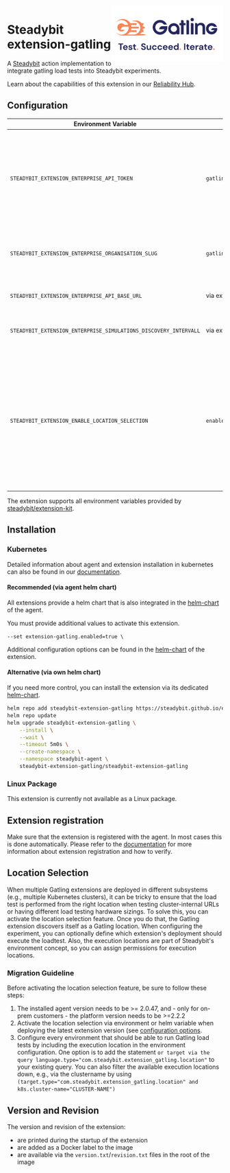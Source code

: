 <img src="./gatling-logo.png" height="130" align="right" alt="gatling logo">

# Steadybit extension-gatling

A [Steadybit](https://www.steadybit.com/) action implementation to integrate gatling load tests into Steadybit experiments.

Learn about the capabilities of this extension in our [Reliability Hub](https://hub.steadybit.com/extension/com.steadybit.extension_gatling).

## Configuration

| Environment Variable                                             | Helm value                           | Meaning                                                                                                                                                                                              | required | default                           |
|------------------------------------------------------------------|--------------------------------------|------------------------------------------------------------------------------------------------------------------------------------------------------------------------------------------------------|----------|-----------------------------------|
| `STEADYBIT_EXTENSION_ENTERPRISE_API_TOKEN`                       | `gatling.enterpriseApiToken`         | If you want to use Gatling Enterprise, you can provide an API token to be able to discover and run simulations via Gatling Enterprise                                                                | no       |                                   |
| `STEADYBIT_EXTENSION_ENTERPRISE_ORGANISATION_SLUG`               | `gatling.enterpriseOrganisationSlug` | Your organisation slug for Gatling Enterprise, like `steadybit`                                                                                                                                      | no       |                                   |
| `STEADYBIT_EXTENSION_ENTERPRISE_API_BASE_URL`                    | via extraEnv variables               | The base url for Gatling Enterprise                                                                                                                                                                  | no       | https://api.gatling.io/api/public |
| `STEADYBIT_EXTENSION_ENTERPRISE_SIMULATIONS_DISCOVERY_INTERVALL` | via extraEnv variables               | Discovery Interval for simulations in Gatling Enterprise                                                                                                                                             | no       | 3h                                |
| `STEADYBIT_EXTENSION_ENABLE_LOCATION_SELECTION`                  | `enableLocationSelection`            | By default, the platform will select a random instance when executing actions from this extension. If you enable location selection, users can optionally specify the location via target selection. | no       | false                             |

The extension supports all environment variables provided by [steadybit/extension-kit](https://github.com/steadybit/extension-kit#environment-variables).

## Installation

### Kubernetes

Detailed information about agent and extension installation in kubernetes can also be found in
our [documentation](https://docs.steadybit.com/install-and-configure/install-agent/install-on-kubernetes).

#### Recommended (via agent helm chart)

All extensions provide a helm chart that is also integrated in the
[helm-chart](https://github.com/steadybit/helm-charts/tree/main/charts/steadybit-agent) of the agent.

You must provide additional values to activate this extension.

```
--set extension-gatling.enabled=true \
```

Additional configuration options can be found in
the [helm-chart](https://github.com/steadybit/extension-gatling/blob/main/charts/steadybit-extension-gatling/values.yaml) of the
extension.

#### Alternative (via own helm chart)

If you need more control, you can install the extension via its
dedicated [helm-chart](https://github.com/steadybit/extension-gatling/blob/main/charts/steadybit-extension-gatling).

```bash
helm repo add steadybit-extension-gatling https://steadybit.github.io/extension-gatling
helm repo update
helm upgrade steadybit-extension-gatling \
    --install \
    --wait \
    --timeout 5m0s \
    --create-namespace \
    --namespace steadybit-agent \
    steadybit-extension-gatling/steadybit-extension-gatling
```

### Linux Package

This extension is currently not available as a Linux package.

## Extension registration

Make sure that the extension is registered with the agent. In most cases this is done automatically. Please refer to
the [documentation](https://docs.steadybit.com/install-and-configure/install-agent/extension-registration) for more
information about extension registration and how to verify.

## Location Selection
When multiple Gatling extensions are deployed in different subsystems (e.g., multiple Kubernetes clusters), it can be tricky to ensure that the load test is performed from the right location when testing cluster-internal URLs or having different load testing hardware sizings.
To solve this, you can activate the location selection feature.
Once you do that, the Gatling extension discovers itself as a Gatling location.
When configuring the experiment, you can optionally define which extension's deployment should execute the loadtest.
Also, the execution locations are part of Steadybit's environment concept, so you can assign permissions for execution locations.

### Migration Guideline
Before activating the location selection feature, be sure to follow these steps:
1. The installed agent version needs to be >= 2.0.47, and - only for on-prem customers - the platform version needs to be >=2.2.2
2. Activate the location selection via environment or helm variable when deploying the latest extension version (see [configuration options](#configuration).
3. Configure every environment that should be able to run Gatling load tests by including the execution location in the environment configuration.
	 One option is to add the statement `or target via the query language.type="com.steadybit.extension_gatling.location"` to your existing query.
	 You can also filter the available execution locations down, e.g., via the clustername by using `(target.type="com.steadybit.extension_gatling.location" and k8s.cluster-name="CLUSTER-NAME")`

## Version and Revision

The version and revision of the extension:
- are printed during the startup of the extension
- are added as a Docker label to the image
- are available via the `version.txt`/`revision.txt` files in the root of the image

